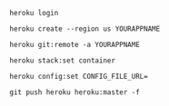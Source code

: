 ```
heroku login
```
```
heroku create --region us YOURAPPNAME
```
```
heroku git:remote -a YOURAPPNAME
```
```
heroku stack:set container
```
```
heroku config:set CONFIG_FILE_URL=
```
```
git push heroku heroku:master -f
```